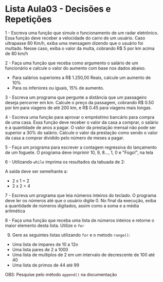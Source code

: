 # Lista Aula03 - Decisões e Repetições

1 - Escreva uma função que simule o funcionamento de um radar eletrônico. Essa função deve receber   a velocidade do carro de um
usuário. Caso ultrapasse 80 Km/h, exiba uma mensagem dizendo que o usuário foi multado. Nesse caso, exiba o valor da multa, cobrando R$ 5 por km acima de 80 km/h


2 - Faça uma função que receba como argumento o salário de um funcionário e calcule o valor do aumento com base nos dados abaixo.
 - Para salários superiores a R$ 1.250,00 Reais, calcule um aumento de 10%
 - Para os inferiores ou iguais, 15% de aumento.


3 - Escreva um programa que pergunte a distância que um passageiro deseja percorrer em km. Calcule o preço da passagem, cobrando R$ 0.50 por km para viagens de até 200 km, e R$ 0.45 para viagens mais longas.

4 - Escreva uma função para aprovar o empréstimo bancário para compra de uma casa. Essa função deve receber o valor da casa a comprar, o salário e a quantidade
de anos a pagar. O valor da prestação mensal não pode ser superior a 30% do salário. Calcule o valor da prestação como sendo o valor da casa a comprar dividido pelo número de meses a pagar.


5 - Faça  um programa para escrever a contagem regressiva do lançamento de um foguete. O programa deve imprimir 10, 9, 8..., 1, 0 e "Fogo!", na tela


6 - Utilizando `while` imprima os resultados da tabuada de 2:

A saída deve ser semelhante a:
 - 2 x 1 = 2
 - 2 x 2 = 4

7 - Escreva um programa que leia números inteiros do teclado. O programa deve ler os números até que o usuário digite 0.
No final da execução, exiba a quantidade de números digitados, assim como a soma e a média aritmética

8 - Faça uma função que receba uma lista de números inteiros e retorne o maior elemento desta lista. Utilize o `for`

9. Gere as seguintes listas utilizando `for` e o metodo `range()`:
 - Uma lista de ímpares de 10 a 12o
 - Uma lista pares de 2 a 1000
 - Uma lista de multiplos de 2 em um intervalo de decrescente de 100 até 40
 - Uma lista de primos de 44 até 99

OBS: Pesquise pelo método `append()` na documentação

